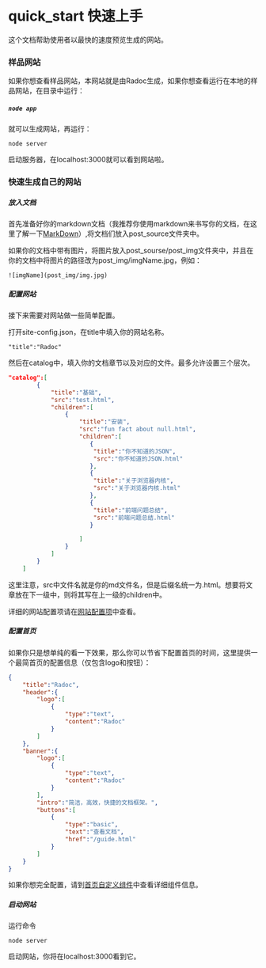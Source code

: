 # quick_start  快速上手

这个文档帮助使用者以最快的速度预览生成的网站。

### 样品网站

如果你想查看样品网站，本网站就是由Radoc生成，如果你想查看运行在本地的样品网站，在目录中运行：

##### `node app`

就可以生成网站，再运行：

`node server`

启动服务器，在localhost:3000就可以看到网站啦。

### 快速生成自己的网站

##### 放入文档

首先准备好你的markdown文档（我推荐你使用markdown来书写你的文档，在这里了解一下[MarkDown](<http://www.markdown.cn/>)）,将文档们放入post_source文件夹中。

如果你的文档中带有图片，将图片放入post_sourse/post_img文件夹中，并且在你的文档中将图片的路径改为post_img/imgName.jpg，例如：

`![imgName](post_img/img.jpg)`

##### 配置网站 

接下来需要对网站做一些简单配置。

打开site-config.json，在title中填入你的网站名称。

`"title":"Radoc"`

然后在catalog中，填入你的文档章节以及对应的文件。最多允许设置三个层次。

```json
"catalog":[
        {
            "title":"基础",
            "src":"test.html",
            "children":[
                {
                    "title":"安装",
                    "src":"fun fact about null.html",
                    "children":[
                       {
                        "title":"你不知道的JSON",
                        "src":"你不知道的JSON.html"
                       },
                       {
                        "title":"关于浏览器内核",
                        "src":"关于浏览器内核.html"
                       },
                       {
                        "title":"前端问题总结",
                        "src":"前端问题总结.html"
                       }

                    ]
                }
            ]
        }
    ]
```

这里注意，src中文件名就是你的md文件名，但是后缀名统一为.html。想要将文章放在下一级中，则将其写在上一级的children中。

详细的网站配置项请在[网站配置项](/config_items-网站配置项.html)中查看。

##### 配置首页

如果你只是想单纯的看一下效果，那么你可以节省下配置首页的时间，这里提供一个最简首页的配置信息（仅包含logo和按钮）：

```json
{
    "title":"Radoc",
    "header":{
        "logo":[
            {
                "type":"text",
                "content":"Radoc"
            }
        ]
    },
    "banner":{
        "logo":[
            {
                "type":"text",
                "content":"Radoc"
            }
        ],
        "intro":"简洁，高效，快捷的文档框架。",
        "buttons":[
            {
                "type":"basic",
                "text":"查看文档",
                "href":"/guide.html"
            }
        ]
    }
}

```

如果你想完全配置，请到[首页自定义组件](/home_config-首页自定义组件.html)中查看详细组件信息。

##### 启动网站

运行命令

`node server`

启动网站，你将在localhost:3000看到它。

